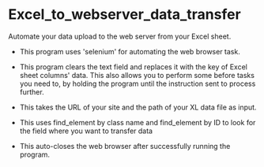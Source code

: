 # Excel_to_webserver_data_transfer

Automate your data upload to the web server from your Excel sheet.

- This program uses 'selenium' for automating the web browser task.

- This program clears the text field and replaces it with the key of Excel sheet columns' data.
  This also allows you to perform some before tasks you need to, by holding the program until the instruction sent to process further.

- This takes the URL of your site and the path of your XL data file as input.

- This uses find_element by class name and find_element by ID to look for the field where you want to transfer data

- This auto-closes the web browser after successfully running the program.
